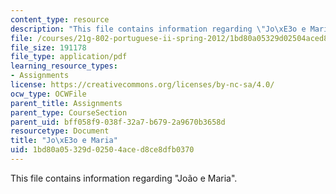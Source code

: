 ```yaml
---
content_type: resource
description: "This file contains information regarding \"Jo\xE3o e Maria\"."
file: /courses/21g-802-portuguese-ii-spring-2012/1bd80a05329d02504aced8ce8dfb0370_MIT21G_802S12_Joao_e_Maria.pdf
file_size: 191178
file_type: application/pdf
learning_resource_types:
- Assignments
license: https://creativecommons.org/licenses/by-nc-sa/4.0/
ocw_type: OCWFile
parent_title: Assignments
parent_type: CourseSection
parent_uid: bff058f9-038f-32a7-b679-2a9670b3658d
resourcetype: Document
title: "Jo\xE3o e Maria"
uid: 1bd80a05-329d-0250-4ace-d8ce8dfb0370
---
```

This file contains information regarding "João e Maria".